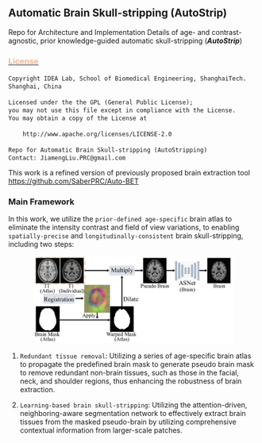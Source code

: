 ## Automatic Brain Skull-stripping (AutoStrip)
Repo for Architecture and Implementation Details of age- and contrast-agnostic, prior knowledge-guided automatic skull-stripping (**_AutoStrip_**) 
### [<font color=#F8B48F size=3>License</font> ](./LICENSE)
```
Copyright IDEA Lab, School of Biomedical Engineering, ShanghaiTech. Shanghai, China

Licensed under the the GPL (General Public License);
you may not use this file except in compliance with the License.
You may obtain a copy of the License at

    http://www.apache.org/licenses/LICENSE-2.0

Repo for Automatic Brain Skull-stripping (AutoStripping)
Contact: JiamengLiu.PRC@gmail.com
```

This work is a refined version of previously proposed brain extraction tool <https://github.com/SaberPRC/Auto-BET>

### Main Framework
In this work, we utilize the `prior-defined age-specific` brain atlas to eliminate the intensity contrast and field of view variations, to enabling `spatially-precise` and `longitudinally-consistent` brain skull-stripping, including two steps:

<div style="text-align: center">
  <img src="Figure/framework.png" width="80%" alt="BrainParc Framework">
</div>

1. `Redundant tissue removal`: Utilizing a series of age-specific brain atlas to propagate the predefined brain mask to generate pseudo brain mask to remove redundant non-brain tissues, such as those in the facial, neck, and shoulder regions, thus enhancing the robustness of brain extraction.

2. `Learning-based brain skull-stripping`: Utilizing the attention-driven, neighboring-aware segmentation network to effectively extract brain tissues from the masked pseudo-brain by utilizing comprehensive contextual information from larger-scale patches.

